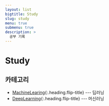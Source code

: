 ```yaml
---
layout: list
bigtitle: Study
slug: study
menu: true
submenu: true
description: >
  공부 기록
---
```


# Study

## 카테고리

* [MachineLearing]{:.heading.flip-title} --- 딥러닝
* [DeepLearning]{:.heading.flip-title} --- 머신러닝

[MachineLearing]: /machinelearing/
[DeepLearning]: /deeplearning/